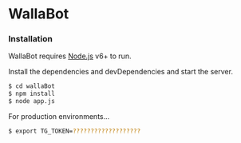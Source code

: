 # WallaBot

### Installation

WallaBot requires [Node.js](https://nodejs.org/) v6+ to run.


Install the dependencies and devDependencies and start the server.

```sh
$ cd wallaBot
$ npm install
$ node app.js
```

For production environments...

```sh
$ export TG_TOKEN=???????????????????
```
